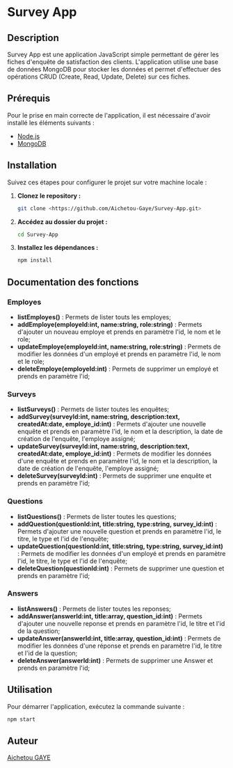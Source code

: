 # Survey App

## Description

Survey App est une application JavaScript simple permettant de gérer les fiches d'enquête de satisfaction des clients. L'application utilise une base de données MongoDB pour stocker les données et permet d'effectuer des opérations CRUD (Create, Read, Update, Delete) sur ces fiches.

## Prérequis

Pour le prise en main correcte de l'application, il est nécessaire d'avoir installé les éléments suivants :

- [Node.js](https://nodejs.org/)
- [MongoDB](https://www.mongodb.com/try/download/community)

## Installation 

Suivez ces étapes pour configurer le projet sur votre machine locale :

1. **Clonez le repository :**

    ```bash
    git clone <https://github.com/Aichetou-Gaye/Survey-App.git>
    ```

2. **Accédez au dossier du projet :**

    ```bash
    cd Survey-App
    ```

3. **Installez les dépendances :**

    ```bash
    npm install
    ```

## Documentation des fonctions 

### Employes

- **listEmployes()** : Permets de lister touts les employes;
- **addEmploye(employeId:int, name:string, role:string)** : Permets d'ajouter un nouveau employe et prends en paramètre l'id, le nom et le role;
- **updateEmploye(employeId:int, name:string, role:string)** : Permets de modifier les données d'un employé et prends en paramètre l'id, le nom et le role;
- **deleteEmploye(employeId:int)** : Permets de supprimer un employé et prends en paramètre l'id;

### Surveys

- **listSurveys()** : Permets de lister toutes les enquêtes;
- **addSurvey(surveyId:int, name:string, description:text, createdAt:date, employe_id:int)** : Permets d'ajouter une nouvelle enquête et prends en paramètre l'id, le nom et la description, la date de création de l'enquête, l'employe assigné;
- **updateSurvey(surveyId:int, name:string, description:text, createdAt:date, employe_id:int)** : Permets de modifier les données d'une enquête et prends en paramètre l'id, le nom et la description, la date de création de l'enquête, l'employe assigné;
- **deleteSurvey(surveyId:int)** : Permets de supprimer une enquête et prends en paramètre l'id;

### Questions

- **listQuestions()** : Permets de lister toutes les questions;
- **addQuestion(questionId:int, title:string, type:string, survey_id:int)** : Permets d'ajouter une nouvelle question et prends en paramètre l'id, le titre, le type et l'id de l'enquête;
- **updateQuestion(questionId:int, title:string, type:string, survey_id:int)** : Permets de modifier les données d'un employé et prends en paramètre l'id, le titre, le type et l'id de l'enquête;
- **deleteQuestion(questionId:int)** : Permets de supprimer une question et prends en paramètre l'id;

### Answers

- **listAnswers()** : Permets de lister toutes les reponses;
- **addAnswer(answerId:int, title:array, question_id:int)** : Permets d'ajouter une nouvelle reponse et prends en paramètre l'id, le titre et l'id de la question;
- **updateAnswer(answerId:int, title:array, question_id:int)** : Permets de modifier les données d'une réponse et prends en paramètre l'id, le titre et l'id de la question;
- **deleteAnswer(answerId:int)** : Permets de supprimer une Answer et prends en paramètre l'id;

## Utilisation

Pour démarrer l'application, exécutez la commande suivante :

```bash
npm start
```
## Auteur

[Aichetou GAYE](https://github.com/Aichetou-Gaye)

